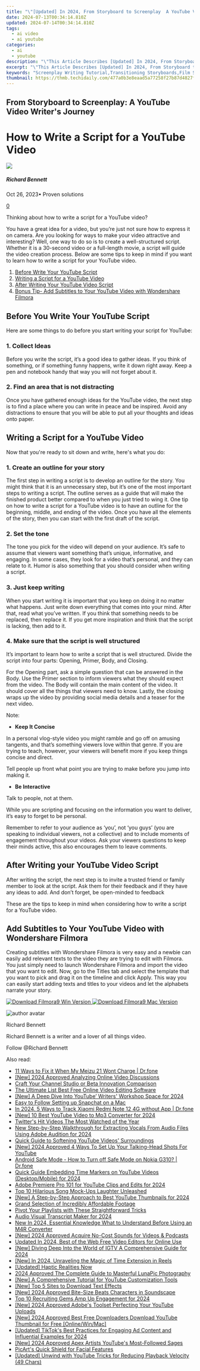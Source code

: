 ```yaml
---
title: "\"[Updated] In 2024, From Storyboard to Screenplay  A YouTube Video Writer's Journey\""
date: 2024-07-13T00:34:14.810Z
updated: 2024-07-14T00:34:14.810Z
tags:
  - ai video
  - ai youtube
categories:
  - ai
  - youtube
description: "\"This Article Describes [Updated] In 2024, From Storyboard to Screenplay: A YouTube Video Writer's Journey\""
excerpt: "\"This Article Describes [Updated] In 2024, From Storyboard to Screenplay: A YouTube Video Writer's Journey\""
keywords: "Screenplay Writing Tutorial,Transitioning Storyboards,Film Script Development,YouTube Content Creation,Scriptwriting Process,Digital Media Storytelling,Video Writer's Guide"
thumbnail: https://thmb.techidaily.com/477a0b3e8eaad5a77258f27b87d4827ff92a53251f6cf584b61b0ab39b309f07.jpg
---
```


## From Storyboard to Screenplay: A YouTube Video Writer's Journey

# How to Write a Script for a YouTube Video

![](https://images.wondershare.com/filmora/article-images/richard-bennett.jpg)

##### Richard Bennett

 Oct 26, 2023• Proven solutions

[0](#commentsBoxSeoTemplate)

Thinking about how to write a script for a YouTube video?

You have a great idea for a video, but you’re just not sure how to express it on camera. Are you looking for ways to make your video attractive and interesting? Well, one way to do so is to create a well-structured script. Whether it is a 30-second video or a full-length movie, a script will guide the video creation process. Below are some tips to keep in mind if you want to learn how to write a script for your YouTube video.

1. [Before Write Your YouTube Script](#before)
2. [Writing a Script for a YouTube Video](#writing)
3. [After Writing Your YouTube Video Script](#after)
4. [Bonus Tip- Add Subtitles to Your YouTube Video with Wondershare Filmora](#bonus)

## Before You Write Your YouTube Script

Here are some things to do before you start writing your script for YouTube:

### 1\. Collect Ideas

Before you write the script, it’s a good idea to gather ideas. If you think of something, or if something funny happens, write it down right away. Keep a pen and notebook handy that way you will not forget about it.

### 2\. Find an area that is not distracting

Once you have gathered enough ideas for the YouTube video, the next step is to find a place where you can write in peace and be inspired. Avoid any distractions to ensure that you will be able to put all your thoughts and ideas onto paper.

## Writing a Script for a YouTube Video

Now that you're ready to sit down and write, here's what you do:

### 1\. Create an outline for your story

The first step in writing a script is to develop an outline for the story. You might think that it is an unnecessary step, but it’s one of the most important steps to writing a script. The outline serves as a guide that will make the finished product better compared to when you just tried to wing it. One tip on how to write a script for a YouTube video is to have an outline for the beginning, middle, and ending of the video. Once you have all the elements of the story, then you can start with the first draft of the script.

### 2\. Set the tone

The tone you pick for the video will depend on your audience. It’s safe to assume that viewers want something that’s unique, informative, and engaging. In some cases, they look for a video that’s personal, and they can relate to it. Humor is also something that you should consider when writing a script.

### 3\. Just keep writing

When you start writing it is important that you keep on doing it no matter what happens. Just write down everything that comes into your mind. After that, read what you’ve written. If you think that something needs to be replaced, then replace it. If you get more inspiration and think that the script is lacking, then add to it.

### 4\. Make sure that the script is well structured

It’s important to learn how to write a script that is well structured. Divide the script into four parts: Opening, Primer, Body, and Closing.

For the Opening part, ask a simple question that can be answered in the Body. Use the Primer section to inform viewers what they should expect from the video. The Body will contain the main content of the video. It should cover all the things that viewers need to know. Lastly, the closing wraps up the video by providing social media details and a teaser for the next video.

Note:

* **Keep It Concise**

In a personal vlog-style video you might ramble and go off on amusing tangents, and that’s something viewers love within that genre. If you are trying to teach, however, your viewers will benefit more if you keep things concise and direct.

Tell people up front what point you are trying to make before you jump into making it.

* **Be Interactive**

Talk to people, not at them.

While you are scripting and focusing on the information you want to deliver, it’s easy to forget to be personal.

Remember to refer to your audience as ‘you’, not ‘you guys’ (you are speaking to individual viewers, not a collective) and to include moments of engagement throughout your videos. Ask your viewers questions to keep their minds active, this also encourages them to leave comments.

## After Writing your YouTube Video Script

After writing the script, the next step is to invite a trusted friend or family member to look at the script. Ask them for their feedback and if they have any ideas to add. And don’t forget, be open-minded to feedback

These are the tips to keep in mind when considering how to write a script for a YouTube video.

## Add Subtitles to Your YouTube Video with Wondershare Filmora

Creating subtitles with Wondershare Filmora is very easy and a newbie can easily add relevant texts to the video they are trying to edit with Filmora. You just simply need to launch Wondershare Filmora and import the video that you want to edit. Now, go to the Titles tab and select the template that you want to pick and drag it on the timeline and click Apply. This way you can easily start adding texts and titles to your videos and let the alphabets narrate your story.

[![Download Filmora9 Win Version](https://images.wondershare.com/filmora/guide/download-btn-win.jpg) ](https://tools.techidaily.com/wondershare/filmora/download/) [![Download Filmora9 Mac Version](https://images.wondershare.com/filmora/guide/download-btn-mac.jpg) ](https://tools.techidaily.com/wondershare/filmora/download/)

![author avatar](https://images.wondershare.com/filmora/article-images/richard-bennett.jpg)

Richard Bennett

Richard Bennett is a writer and a lover of all things video.

Follow @Richard Bennett


<ins class="adsbygoogle"
     style="display:block"
     data-ad-format="autorelaxed"
     data-ad-client="ca-pub-7571918770474297"
     data-ad-slot="1223367746"></ins>



<ins class="adsbygoogle"
     style="display:block"
     data-ad-client="ca-pub-7571918770474297"
     data-ad-slot="8358498916"
     data-ad-format="auto"
     data-full-width-responsive="true"></ins>



<span class="atpl-alsoreadstyle">Also read:</span>
<div><ul>
<li><a href="https://howto.techidaily.com/11-ways-to-fix-it-when-my-meizu-21-wont-charge-drfone-by-drfone-fix-android-problems-fix-android-problems/"><u>11 Ways to Fix it When My Meizu 21 Wont Charge | Dr.fone</u></a></li>
<li><a href="https://youtube-zero.techidaily.com/024-approved-analyzing-online-video-discussions/"><u>[New] 2024 Approved  Analyzing Online Video Discussions</u></a></li>
<li><a href="https://youtube-zero.techidaily.com/-your-channel-studio-or-beta-innovation-comparison/"><u>Craft Your Channel  Studio or Beta Innovation Comparison</u></a></li>
<li><a href="https://ai-driven-video-production.techidaily.com/the-ultimate-list-best-free-online-video-editing-software/"><u>The Ultimate List Best Free Online Video Editing Software</u></a></li>
<li><a href="https://youtube-zero.techidaily.com/-deep-dive-into-youtube-writers-workshop-space-for-2024/"><u>[New] A Deep Dive Into YouTube’ Writers' Workshop Space for 2024</u></a></li>
<li><a href="https://tiktok-video-files.techidaily.com/easy-to-follow-setting-up-snapchat-on-a-mac/"><u>Easy to Follow  Setting up Snapchat on a Mac</u></a></li>
<li><a href="https://android-location-track.techidaily.com/in-2024-5-ways-to-track-xiaomi-redmi-note-12-4g-without-app-drfone-by-drfone-virtual-android/"><u>In 2024, 5 Ways to Track Xiaomi Redmi Note 12 4G without App | Dr.fone</u></a></li>
<li><a href="https://youtube-zero.techidaily.com/0-best-youtube-video-to-mp3-converter-for-2024/"><u>[New] 10 Best YouTube Video to Mp3 Converter for 2024</u></a></li>
<li><a href="https://twitter-videos.techidaily.com/twitters-hit-videos-the-most-watched-of-the-year/"><u>Twitter's Hit Videos  The Most Watched of the Year</u></a></li>
<li><a href="https://audio-editing.techidaily.com/new-step-by-step-walkthrough-for-extracting-vocals-from-audio-files-using-adobe-audition-for-2024/"><u>New Step-by-Step Walkthrough for Extracting Vocals From Audio Files Using Adobe Audition for 2024</u></a></li>
<li><a href="https://youtube-zero.techidaily.com/-guide-to-softening-youtube-videos-surroundings/"><u>Quick Guide to Softening YouTube Videos' Surroundings</u></a></li>
<li><a href="https://youtube-zero.techidaily.com/024-approved-4-ways-to-set-up-your-talking-head-shots-for-youtube/"><u>[New] 2024 Approved  4 Ways To Set Up Your Talking-Head Shots For YouTube</u></a></li>
<li><a href="https://howto.techidaily.com/android-safe-mode-how-to-turn-off-safe-mode-on-nokia-g310-drfone-by-drfone-fix-android-problems-fix-android-problems/"><u>Android Safe Mode - How to Turn off Safe Mode on Nokia G310? | Dr.fone</u></a></li>
<li><a href="https://youtube-zero.techidaily.com/-guide-embedding-time-markers-on-youtube-videos-desktopmobile-for-2024/"><u>Quick Guide  Embedding Time Markers on YouTube Videos (Desktop/Mobile) for 2024</u></a></li>
<li><a href="https://youtube-zero.techidaily.com/-premiere-pro-101-for-youtube-clips-and-edits-for-2024/"><u>Adobe Premiere Pro 101 for YouTube Clips and Edits for 2024</u></a></li>
<li><a href="https://youtube-zero.techidaily.com/0-hilarious-song-mock-ups-laughter-unleashed/"><u>Top 10 Hilarious Song Mock-Ups  Laughter Unleashed</u></a></li>
<li><a href="https://youtube-zero.techidaily.com/-step-by-step-approach-to-best-youtube-thumbnails-for-2024/"><u>[New] A Step-by-Step Approach to Best YouTube Thumbnails for 2024</u></a></li>
<li><a href="https://youtube-zero.techidaily.com/-selection-of-incredibly-affordable-footage/"><u>Grand Selection of Incredibly Affordable Footage</u></a></li>
<li><a href="https://youtube-zero.techidaily.com/-your-playlists-with-these-straightforward-tricks/"><u>Pivot Your Playlists with These Straightforward Tricks</u></a></li>
<li><a href="https://youtube-zero.techidaily.com/-visual-transcript-maker-for-2024/"><u>Audio Visual Transcript Maker for 2024</u></a></li>
<li><a href="https://ai-video-tools.techidaily.com/new-in-2024-essential-knowledge-what-to-understand-before-using-an-m4r-converter/"><u>New In 2024, Essential Knowledge What to Understand Before Using an M4R Converter</u></a></li>
<li><a href="https://youtube-zero.techidaily.com/024-approved-acquire-no-cost-sounds-for-videos-and-podcasts/"><u>[New] 2024 Approved  Acquire No-Cost Sounds for Videos & Podcasts</u></a></li>
<li><a href="https://smart-video-editing.techidaily.com/updated-in-2024-best-of-the-web-free-video-editors-for-online-use/"><u>Updated In 2024, Best of the Web Free Video Editors for Online Use</u></a></li>
<li><a href="https://instagram-video-files.techidaily.com/new-diving-deep-into-the-world-of-igtv-a-comprehensive-guide-for-2024/"><u>[New] Diving Deep Into the World of IGTV  A Comprehensive Guide for 2024</u></a></li>
<li><a href="https://instagram-video-files.techidaily.com/new-in-2024-unraveling-the-magic-of-time-extension-in-reels/"><u>[New] In 2024, Unraveling the Magic of Time Extension in Reels</u></a></li>
<li><a href="https://some-knowledge.techidaily.com/updated-haptic-realities-now/"><u>[Updated] Haptic Realities Now</u></a></li>
<li><a href="https://vp-tips.techidaily.com/2024-approved-the-complete-guide-to-masterful-lunapic-photography/"><u>2024 Approved  The Complete Guide to Masterful LunaPic Photography</u></a></li>
<li><a href="https://youtube-zero.techidaily.com/-comprehensive-tutorial-for-youtube-customization-tools/"><u>[New] A Comprehensive Tutorial for YouTube Customization Tools</u></a></li>
<li><a href="https://some-skills.techidaily.com/new-top-5-sites-to-download-text-effects/"><u>[New] Top 5 Sites to Download Text Effects</u></a></li>
<li><a href="https://youtube-zero.techidaily.com/024-approved-bite-size-beats-characters-in-soundscape/"><u>[New] 2024 Approved  Bite-Size Beats  Characters in Soundscape</u></a></li>
<li><a href="https://youtube-zero.techidaily.com/0-recruiting-gems-amp-up-engagement-for-2024/"><u>Top 10 Recruiting Gems  Amp Up Engagement for 2024</u></a></li>
<li><a href="https://youtube-zero.techidaily.com/024-approved-adobes-toolset-perfecting-your-youtube-uploads/"><u>[New] 2024 Approved  Adobe's Toolset  Perfecting Your YouTube Uploads</u></a></li>
<li><a href="https://youtube-zero.techidaily.com/024-approved-best-free-downloaders-download-youtube-thumbnail-for-freeonlinewinmac/"><u>[New] 2024 Approved  Best Free Downloaders  Download YouTube Thumbnail for Free [Online/Win/Mac]</u></a></li>
<li><a href="https://tiktok-video-recordings.techidaily.com/updated-tiktoks-best-practices-for-engaging-ad-content-and-influential-examples-for-2024/"><u>[Updated] TikTok's Best Practices for Engaging Ad Content and Influential Examples for 2024</u></a></li>
<li><a href="https://youtube-zero.techidaily.com/024-approved-apex-artists-youtubes-most-followed-sages/"><u>[New] 2024 Approved  Apex Artists  YouTube's Most-Followed Sages</u></a></li>
<li><a href="https://article-posts.techidaily.com/picarts-quick-shield-for-facial-features/"><u>PicArt's Quick Shield for Facial Features</u></a></li>
<li><a href="https://youtube-docs.techidaily.com/ed-unwind-with-youtube-tricks-for-reducing-playback-velocity-49-chars/"><u>[Updated] Unwind with YouTube  Tricks for Reducing Playback Velocity (49 Chars)</u></a></li>
</ul></div>
